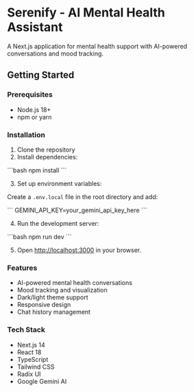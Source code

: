 # Serenify - AI Mental Health Assistant

A Next.js application for mental health support with AI-powered conversations and mood tracking.

## Getting Started

### Prerequisites

- Node.js 18+ 
- npm or yarn

### Installation

1. Clone the repository
2. Install dependencies:

\`\`\`bash
npm install
\`\`\`

3. Set up environment variables:

Create a `.env.local` file in the root directory and add:

\`\`\`
GEMINI_API_KEY=your_gemini_api_key_here
\`\`\`

4. Run the development server:

\`\`\`bash
npm run dev
\`\`\`

5. Open [http://localhost:3000](http://localhost:3000) in your browser.

### Features

- AI-powered mental health conversations
- Mood tracking and visualization
- Dark/light theme support
- Responsive design
- Chat history management

### Tech Stack

- Next.js 14
- React 18
- TypeScript
- Tailwind CSS
- Radix UI
- Google Gemini AI
